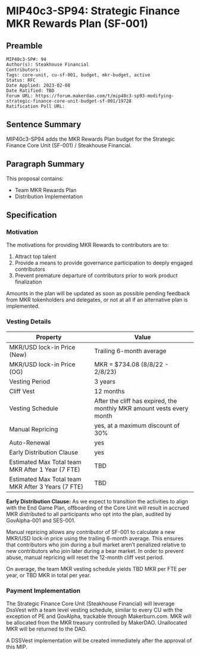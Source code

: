 # MIP40c3-SP94: Strategic Finance MKR Rewards Plan (SF-001)

## Preamble

```
MIP40c3-SP#: 94
Author(s): Steakhouse Financial
Contributors:
Tags: core-unit, cu-sf-001, budget, mkr-budget, active
Status: RFC
Date Applied: 2023-02-08
Date Ratified: TBD
Forum URL: https://forum.makerdao.com/t/mip40c3-sp93-modifying-strategic-finance-core-unit-budget-sf-001/19728
Ratification Poll URL:
```


## Sentence Summary
MIP40c3-SP94 adds the MKR Rewards Plan budget for the Strategic Finance Core Unit (SF-001) / Steakhouse Financial.

## Paragraph Summary
This proposal contains:

- Team MKR Rewards Plan
- Distribution Implementation

## Specification

### Motivation
The motivations for providing MKR Rewards to contributors are to:
1. Attract top talent
2. Provide a means to provide governance participation to deeply engaged contributors
3. Prevent premature departure of contributors prior to work product finalization

Amounts in the plan will be updated as soon as possible pending feedback from MKR tokenholders and delegates, or not at all if an alternative plan is implemented.


### Vesting Details
| Property | 	Value |
|----------|----------|
|MKR/USD lock-in Price (New)|Trailing 6-month average|
|MKR/USD lock-in Price (OG)|MKR = $734.08 (8/8/22 - 2/8/23)|
|Vesting Period|3 years|
|Cliff Vest|	12 months|
|Vesting Schedule|After the cliff has expired, the monthly MKR amount vests every month
|Manual Repricing|yes, at a maximum discount of 30%|
|Auto-Renewal|yes|
|Early Distribution Clause| yes
|Estimated Max Total team MKR After 1 Year (7 FTE)|TBD|
|Estimated Max Total team MKR After 3 Years (7 FTE)|TBD|

**Early Distribution Clause:** As we expect to transition the activities to align with the End Game Plan, offboarding of the Core Unit will result in accrued MKR distributed to all participants who opt into the plan, audited by GovAlpha-001 and SES-001.

Manual repricing allows any contributor of SF-001 to calculate a new MKR/USD lock-in price using the trailing 6-month average. This ensures that contributors who join during a bull market aren’t penalized relative to new contributors who join later during a bear market. In order to prevent abuse, manual repricing will reset the 12-month cliff vest period.

On average, the team MKR vesting schedule yields TBD MKR per FTE per year, or TBD MKR in total per year.

### Payment Implementation
The Strategic Finance Core Unit (Steakhouse Financial) will leverage DssVest with a team level vesting schedule, similar to every CU with the exception of PE and GovAlpha, trackable through Makerburn.com. MKR will be allocated from the MKR treasury controlled by MakerDAO. Unallocated MKR will be returned to the DAO.

A DSSVest implementation will be created immediately after the approval of this MIP.
